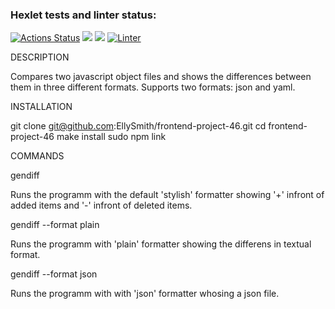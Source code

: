 ### Hexlet tests and linter status:
[![Actions Status](https://github.com/EllySmith/frontend-project-46/workflows/hexlet-check/badge.svg)](https://github.com/EllySmith/frontend-project-46/actions)
<a href="https://codeclimate.com/github/EllySmith/frontend-project-46/test_coverage"><img src="https://api.codeclimate.com/v1/badges/8e40df533f43dab227bc/test_coverage" /></a>
<a href="https://codeclimate.com/github/EllySmith/frontend-project-46/maintainability"><img src="https://api.codeclimate.com/v1/badges/8e40df533f43dab227bc/maintainability" /></a>
[![Linter](https://github.com/EllySmith/frontend-project-46/actions/workflows/lint.yml/badge.svg)](https://github.com/EllySmith/frontend-project-46/actions/workflows/lint.yml) 

DESCRIPTION

Compares two javascript object files and shows the differences between them in three different formats. Supports two formats: json and yaml. 

INSTALLATION

git clone git@github.com:EllySmith/frontend-project-46.git
cd frontend-project-46
make install
sudo npm link

COMMANDS 

gendiff <file1> <file2> 

Runs the programm with the default 'stylish' formatter showing '+' infront of added items and '-' infront of deleted items. 

gendiff <file1> <file2> --format plain

Runs the programm with 'plain' formatter showing the differens in textual format.

gendiff <file1> <file2> --format json

Runs the programm with with 'json' formatter whosing a json file. 